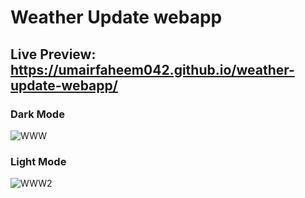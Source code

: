 # Weather Update webapp

## Live Preview: https://umairfaheem042.github.io/weather-update-webapp/

### Dark Mode
![WWW](https://github.com/UmairFaheem042/weather-update-webapp/assets/103030494/8b47131d-818a-4e57-a84e-98fb563572c6)

### Light Mode
![WWW2](https://github.com/UmairFaheem042/weather-update-webapp/assets/103030494/e1caf24c-17b3-4fa1-817f-9da0f2f37b58)
